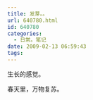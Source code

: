 ```yaml
---
title: 发芽。。
url: 640780.html
id: 640780
categories:
  - 日常。笔记
date: 2009-02-13 06:59:43
tags:
---
```


生长的感觉。

<span id="expand_article_81438569">春天里，万物复苏。</span>